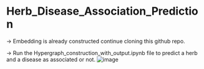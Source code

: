 # Herb_Disease_Association_Prediction
-> Embedding is already constructed continue cloning this github repo.


-> Run the Hypergraph_construction_with_output.ipynb file to predict a herb and a disease as associated or not.
![image](https://github.com/user-attachments/assets/8db6ba8c-e0ad-4435-8099-7b1c3c004bbf)
